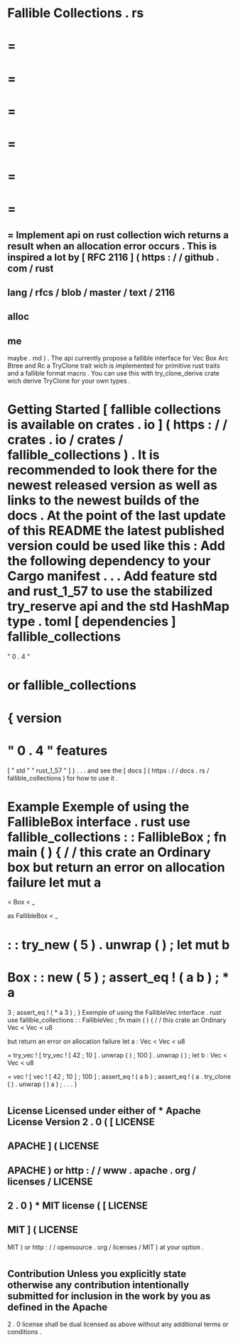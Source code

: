 Fallible
Collections
.
rs
=
=
=
=
=
=
=
=
=
=
=
=
=
=
Implement
api
on
rust
collection
wich
returns
a
result
when
an
allocation
error
occurs
.
This
is
inspired
a
lot
by
[
RFC
2116
]
(
https
:
/
/
github
.
com
/
rust
-
lang
/
rfcs
/
blob
/
master
/
text
/
2116
-
alloc
-
me
-
maybe
.
md
)
.
The
api
currently
propose
a
fallible
interface
for
Vec
Box
Arc
Btree
and
Rc
a
TryClone
trait
wich
is
implemented
for
primitive
rust
traits
and
a
fallible
format
macro
.
You
can
use
this
with
try_clone_derive
crate
wich
derive
TryClone
for
your
own
types
.
#
Getting
Started
[
fallible
collections
is
available
on
crates
.
io
]
(
https
:
/
/
crates
.
io
/
crates
/
fallible_collections
)
.
It
is
recommended
to
look
there
for
the
newest
released
version
as
well
as
links
to
the
newest
builds
of
the
docs
.
At
the
point
of
the
last
update
of
this
README
the
latest
published
version
could
be
used
like
this
:
Add
the
following
dependency
to
your
Cargo
manifest
.
.
.
Add
feature
std
and
rust_1_57
to
use
the
stabilized
try_reserve
api
and
the
std
HashMap
type
.
toml
[
dependencies
]
fallible_collections
=
"
0
.
4
"
#
or
fallible_collections
=
{
version
=
"
0
.
4
"
features
=
[
"
std
"
"
rust_1_57
"
]
}
.
.
.
and
see
the
[
docs
]
(
https
:
/
/
docs
.
rs
/
fallible_collections
)
for
how
to
use
it
.
#
Example
Exemple
of
using
the
FallibleBox
interface
.
rust
use
fallible_collections
:
:
FallibleBox
;
fn
main
(
)
{
/
/
this
crate
an
Ordinary
box
but
return
an
error
on
allocation
failure
let
mut
a
=
<
Box
<
_
>
as
FallibleBox
<
_
>
>
:
:
try_new
(
5
)
.
unwrap
(
)
;
let
mut
b
=
Box
:
:
new
(
5
)
;
assert_eq
!
(
a
b
)
;
*
a
=
3
;
assert_eq
!
(
*
a
3
)
;
}
Exemple
of
using
the
FallibleVec
interface
.
rust
use
fallible_collections
:
:
FallibleVec
;
fn
main
(
)
{
/
/
this
crate
an
Ordinary
Vec
<
Vec
<
u8
>
>
but
return
an
error
on
allocation
failure
let
a
:
Vec
<
Vec
<
u8
>
>
=
try_vec
!
[
try_vec
!
[
42
;
10
]
.
unwrap
(
)
;
100
]
.
unwrap
(
)
;
let
b
:
Vec
<
Vec
<
u8
>
>
=
vec
!
[
vec
!
[
42
;
10
]
;
100
]
;
assert_eq
!
(
a
b
)
;
assert_eq
!
(
a
.
try_clone
(
)
.
unwrap
(
)
a
)
;
.
.
.
}
#
#
License
Licensed
under
either
of
*
Apache
License
Version
2
.
0
(
[
LICENSE
-
APACHE
]
(
LICENSE
-
APACHE
)
or
http
:
/
/
www
.
apache
.
org
/
licenses
/
LICENSE
-
2
.
0
)
*
MIT
license
(
[
LICENSE
-
MIT
]
(
LICENSE
-
MIT
)
or
http
:
/
/
opensource
.
org
/
licenses
/
MIT
)
at
your
option
.
#
#
#
Contribution
Unless
you
explicitly
state
otherwise
any
contribution
intentionally
submitted
for
inclusion
in
the
work
by
you
as
defined
in
the
Apache
-
2
.
0
license
shall
be
dual
licensed
as
above
without
any
additional
terms
or
conditions
.
